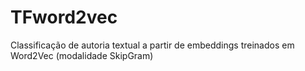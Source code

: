 # TFword2vec
Classificação de autoria textual a partir de embeddings treinados em Word2Vec (modalidade SkipGram)

